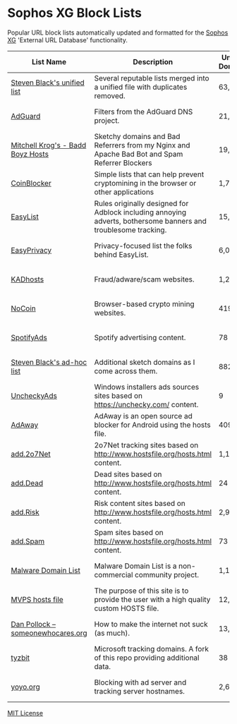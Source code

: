 # Sophos XG Block Lists

Popular URL block lists automatically updated and formatted for the [Sophos XG](https://www.sophos.com/en-us/products/next-gen-firewall.aspx) 'External URL Database' functionality.

List Name | Description | Unique Domains | Update Frequency | Links | Issues
----------|-------------|----------------|------------------|-------|-------
[Steven Black's unified list](https://github.com/StevenBlack/hosts) | Several reputable lists merged into a unified file with duplicates removed. | 63,159 | frequently | [HTTP](http://sophos-xg-block-lists.austinheap.com/steven-blacks-unified-list.txt) / [HTTPS](https://raw.githubusercontent.com/austinheap/sophos-xg-block-lists/master/steven-blacks-unified-list.txt) / FTP | [Link](https://github.com/StevenBlack/hosts/issues)
[AdGuard](https://github.com/AdguardTeam/AdguardDNS) | Filters from the AdGuard DNS project. | 21,052 | frequently | [HTTP](http://sophos-xg-block-lists.austinheap.com/adguard.txt) / [HTTPS](https://raw.githubusercontent.com/austinheap/sophos-xg-block-lists/master/adguard.txt) / FTP | [Link](https://github.com/AdguardTeam/AdguardDNS/issues)
[Mitchell Krog's - Badd Boyz Hosts](https://github.com/mitchellkrogza/Badd-Boyz-Hosts) | Sketchy domains and Bad Referrers from my Nginx and Apache Bad Bot and Spam Referrer Blockers | 19,465 | weekly | [HTTP](http://sophos-xg-block-lists.austinheap.com/mitchell-krogs-badd-boyz-hosts.txt) / [HTTPS](https://raw.githubusercontent.com/austinheap/sophos-xg-block-lists/master/mitchell-krogs-badd-boyz-hosts.txt) / FTP | [Link](https://github.com/mitchellkrogza/Badd-Boyz-Hosts/issues)
[CoinBlocker](https://github.com/ZeroDot1/CoinBlockerLists) | Simple lists that can help prevent cryptomining in the browser or other applications | 1,703 | frequently | [HTTP](http://sophos-xg-block-lists.austinheap.com/coinblocker.txt) / [HTTPS](https://raw.githubusercontent.com/austinheap/sophos-xg-block-lists/master/coinblocker.txt) / FTP | [Link](https://github.com/ZeroDot1/CoinBlockerLists/issues)
[EasyList](https://easylist.to/) | Rules originally designed for Adblock including annoying adverts, bothersome banners and troublesome tracking. | 15,478 | occasionally | [HTTP](http://sophos-xg-block-lists.austinheap.com/easylist.txt) / [HTTPS](https://raw.githubusercontent.com/austinheap/sophos-xg-block-lists/master/easylist.txt) / FTP | [Link](https://easylist.to/)
[EasyPrivacy](https://easylist.to/) | Privacy-focused list the folks behind EasyList. | 6,049 | occasionally | [HTTP](http://sophos-xg-block-lists.austinheap.com/easyprivacy.txt) / [HTTPS](https://raw.githubusercontent.com/austinheap/sophos-xg-block-lists/master/easyprivacy.txt) / FTP | [Link](https://easylist.to/)
[KADhosts](https://github.com/azet12/KADhosts) | Fraud/adware/scam websites. | 1,257 | frequently | [HTTP](http://sophos-xg-block-lists.austinheap.com/kadhosts.txt) / [HTTPS](https://raw.githubusercontent.com/austinheap/sophos-xg-block-lists/master/kadhosts.txt) / FTP | [Link](https://github.com/azet12/KADhosts/issues)
[NoCoin](https://github.com/hoshsadiq/adblock-nocoin-list/blob/master/hosts.txt) | Browser-based crypto mining websites. | 419 | occasionally | [HTTP](http://sophos-xg-block-lists.austinheap.com/nocoin.txt) / [HTTPS](https://raw.githubusercontent.com/austinheap/sophos-xg-block-lists/master/nocoin.txt) / FTP | [Link](https://github.com/hoshsadiq/adblock-nocoin-list/issues)
[SpotifyAds](https://raw.githubusercontent.com/natuschaos/Fuck-Spotify-Ads) | Spotify advertising content. | 78 | occasionally | [HTTP](http://sophos-xg-block-lists.austinheap.com/spotifyads.txt) / [HTTPS](https://raw.githubusercontent.com/austinheap/sophos-xg-block-lists/master/spotifyads.txt) / FTP | [Link](https://raw.githubusercontent.com/natuschaos/Fuck-Spotify-Ads/issues)
[Steven Black's ad-hoc list](https://github.com/StevenBlack/hosts/blob/master/data/StevenBlack/hosts) | Additional sketch domains as I come across them. | 882 | occasionally | [HTTP](http://sophos-xg-block-lists.austinheap.com/steven-blacks-ad-hoc-list.txt) / [HTTPS](https://raw.githubusercontent.com/austinheap/sophos-xg-block-lists/master/steven-blacks-ad-hoc-list.txt) / FTP | [Link](https://github.com/StevenBlack/hosts/issues)
[UncheckyAds](https://github.com/FadeMind/hosts.extras) | Windows installers ads sources sites based on https://unchecky.com/ content. | 9 | occasionally | [HTTP](http://sophos-xg-block-lists.austinheap.com/uncheckyads.txt) / [HTTPS](https://raw.githubusercontent.com/austinheap/sophos-xg-block-lists/master/uncheckyads.txt) / FTP | [Link](https://github.com/FadeMind/hosts.extras/issues)
[AdAway](https://adaway.org/) | AdAway is an open source ad blocker for Android using the hosts file. | 409 | occasionally | [HTTP](http://sophos-xg-block-lists.austinheap.com/adaway.txt) / [HTTPS](https://raw.githubusercontent.com/austinheap/sophos-xg-block-lists/master/adaway.txt) / FTP | [Link](https://github.com/AdAway/AdAway/issues)
[add.2o7Net](https://github.com/FadeMind/hosts.extras) | 2o7Net tracking sites based on http://www.hostsfile.org/hosts.html content. | 1,110 | occasionally | [HTTP](http://sophos-xg-block-lists.austinheap.com/add-2o7net.txt) / [HTTPS](https://raw.githubusercontent.com/austinheap/sophos-xg-block-lists/master/add-2o7net.txt) / FTP | [Link](https://github.com/FadeMind/hosts.extras/issues)
[add.Dead](https://github.com/FadeMind/hosts.extras) | Dead sites based on http://www.hostsfile.org/hosts.html content. | 24 | occasionally | [HTTP](http://sophos-xg-block-lists.austinheap.com/add-dead.txt) / [HTTPS](https://raw.githubusercontent.com/austinheap/sophos-xg-block-lists/master/add-dead.txt) / FTP | [Link](https://github.com/FadeMind/hosts.extras/issues)
[add.Risk](https://github.com/FadeMind/hosts.extras) | Risk content sites based on http://www.hostsfile.org/hosts.html content. | 2,943 | occasionally | [HTTP](http://sophos-xg-block-lists.austinheap.com/add-risk.txt) / [HTTPS](https://raw.githubusercontent.com/austinheap/sophos-xg-block-lists/master/add-risk.txt) / FTP | [Link](https://github.com/FadeMind/hosts.extras/issues)
[add.Spam](https://github.com/FadeMind/hosts.extras) | Spam sites based on http://www.hostsfile.org/hosts.html content. | 73 | occasionally | [HTTP](http://sophos-xg-block-lists.austinheap.com/add-spam.txt) / [HTTPS](https://raw.githubusercontent.com/austinheap/sophos-xg-block-lists/master/add-spam.txt) / FTP | [Link](https://github.com/FadeMind/hosts.extras/issues)
[Malware Domain List](http://www.malwaredomainlist.com/) | Malware Domain List is a non-commercial community project. | 1,131 | weekly | [HTTP](http://sophos-xg-block-lists.austinheap.com/malware-domain-list.txt) / [HTTPS](https://raw.githubusercontent.com/austinheap/sophos-xg-block-lists/master/malware-domain-list.txt) / FTP | [Link](http://www.malwaredomainlist.com/contact.php)
[MVPS hosts file](http://winhelp2002.mvps.org/) | The purpose of this site is to provide the user with a high quality custom HOSTS file. | 12,615 | monthly | [HTTP](http://sophos-xg-block-lists.austinheap.com/mvps-hosts-file.txt) / [HTTPS](https://raw.githubusercontent.com/austinheap/sophos-xg-block-lists/master/mvps-hosts-file.txt) / FTP | [Link](mailto:winhelp2002@gmail.com)
[Dan Pollock – someonewhocares.org](http://someonewhocares.org/hosts/) | How to make the internet not suck (as much). | 13,704 | frequently | [HTTP](http://sophos-xg-block-lists.austinheap.com/dan-pollock-someonewhocares-org.txt) / [HTTPS](https://raw.githubusercontent.com/austinheap/sophos-xg-block-lists/master/dan-pollock-someonewhocares-org.txt) / FTP | [Link](hosts@someonewhocares.org)
[tyzbit](https://github.com/tyzbit/hosts/blob/master/data/tyzbit/hosts) | Microsoft tracking domains.  A fork of this repo providing additional data. | 38 | rarely | [HTTP](http://sophos-xg-block-lists.austinheap.com/tyzbit.txt) / [HTTPS](https://raw.githubusercontent.com/austinheap/sophos-xg-block-lists/master/tyzbit.txt) / FTP | [Link]()
[yoyo.org](https://pgl.yoyo.org/adservers/) | Blocking with ad server and tracking server hostnames. | 2,623 | frequently | [HTTP](http://sophos-xg-block-lists.austinheap.com/yoyo-org.txt) / [HTTPS](https://raw.githubusercontent.com/austinheap/sophos-xg-block-lists/master/yoyo-org.txt) / FTP | [Link](mailto:pgl@yoyo.org)

[MIT License](https://github.com/austinheap/sophos-xg-block-lists/blob/master/LICENSE)
